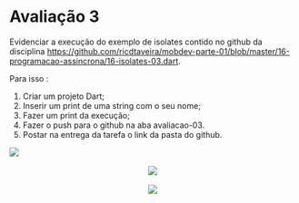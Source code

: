 # Avaliação 3 
Evidenciar a execução do exemplo  de isolates contido no github da disciplina https://github.com/ricdtaveira/mobdev-parte-01/blob/master/16-programacao-assincrona/16-isolates-03.dart.

Para isso :
1) Criar um projeto Dart;
2) Inserir um print de uma string com o seu nome;
3) Fazer um print da execução;
4) Fazer o push para o github na aba avaliacao-03. 
5) Postar na entrega da tarefa o link da pasta do github.
<img src="Captura de Tela 2024-11-26 às 14.12.45.png" />
<p align="center">
  <img src="Captura de Tela 2024-11-26 às 14.21.16.png" />
</p>
<p align="center">
  <img src="Captura de Tela 2024-11-26 às 14.21.55.png" />
</p>
